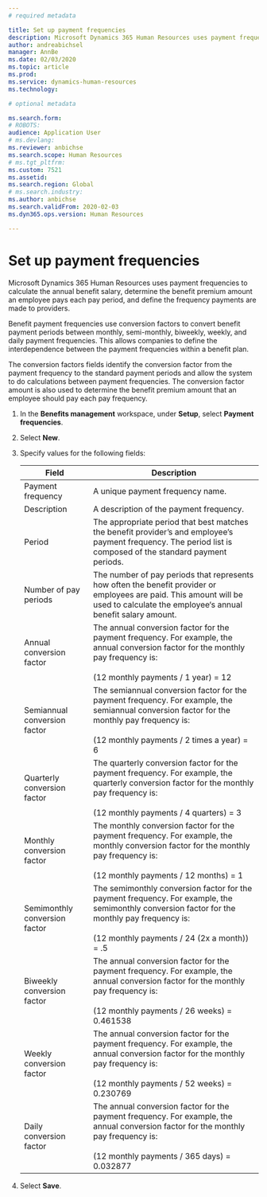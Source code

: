 ```yaml
---
# required metadata

title: Set up payment frequencies
description: Microsoft Dynamics 365 Human Resources uses payment frequencies to calculate the annual benefit salary, determine the benefit premium amount an employee pays each pay period, and define the frequency payments are made to providers.
author: andreabichsel
manager: AnnBe
ms.date: 02/03/2020
ms.topic: article
ms.prod: 
ms.service: dynamics-human-resources
ms.technology: 

# optional metadata

ms.search.form: 
# ROBOTS: 
audience: Application User
# ms.devlang: 
ms.reviewer: anbichse
ms.search.scope: Human Resources
# ms.tgt_pltfrm: 
ms.custom: 7521
ms.assetid: 
ms.search.region: Global
# ms.search.industry: 
ms.author: anbichse
ms.search.validFrom: 2020-02-03
ms.dyn365.ops.version: Human Resources

---
```


# Set up payment frequencies

Microsoft Dynamics 365 Human Resources uses payment frequencies to calculate the annual benefit salary, determine the benefit premium amount an employee pays each pay period, and define the frequency payments are made to providers.

Benefit payment frequencies use conversion factors to convert benefit payment periods between monthly, semi-monthly, biweekly, weekly, and daily payment frequencies. This allows companies to define the interdependence between the payment frequencies within a benefit plan.

The conversion factors fields identify the conversion factor from the payment frequency to the standard payment periods and allow the system to do calculations between payment frequencies. The conversion factor amount is also used to determine the benefit premium amount that an employee should pay each pay frequency.

1. In the **Benefits management** workspace, under **Setup**, select **Payment frequencies**.

2. Select **New**.

3. Specify values for the following fields:

   | Field | Description |
   | --- | --- |
   | Payment frequency | A unique payment frequency name. |
   | Description | A description of the payment frequency. |
   | Period | The appropriate period that best matches the benefit provider’s and employee’s payment frequency. The period list is composed of the standard payment periods. |
   | Number of pay periods | The number of pay periods that represents how often the benefit provider or employees are paid. This amount will be used to calculate the employee‘s annual benefit salary amount. |
   | Annual conversion factor | The annual conversion factor for the payment frequency. For example, the annual conversion factor for the monthly pay frequency is: </br></br>(12 monthly payments / 1 year) = 12 |
   | Semiannual conversion factor | The semiannual conversion factor for the payment frequency. For example, the semiannual conversion factor for the monthly pay frequency is: </br></br>(12 monthly payments / 2 times a year) = 6 |
   | Quarterly conversion factor | The quarterly conversion factor for the payment frequency. For example, the quarterly conversion factor for the monthly pay frequency is: </br></br>(12 monthly payments / 4 quarters) = 3 |
   | Monthly conversion factor | The monthly conversion factor for the payment frequency. For example, the monthly conversion factor for the monthly pay frequency is: </br></br>(12 monthly payments / 12 months) = 1 |
   | Semimonthly conversion factor | The semimonthly conversion factor for the payment frequency. For example, the semimonthly conversion factor for the monthly pay frequency is: </br></br>(12 monthly payments / 24 (2x a month)) = .5 | 
   | Biweekly conversion factor | The annual conversion factor for the payment frequency. For example, the annual conversion factor for the monthly pay frequency is: </br></br>(12 monthly payments / 26 weeks) = 0.461538 |
   | Weekly conversion factor | The annual conversion factor for the payment frequency. For example, the annual conversion factor for the monthly pay frequency is: </br></br>(12 monthly payments / 52 weeks) = 0.230769 |
   | Daily conversion factor | The annual conversion factor for the payment frequency. For example, the annual conversion factor for the monthly pay frequency is: </br></br>(12 monthly payments / 365 days) = 0.032877 |

4. Select **Save**. 
